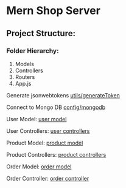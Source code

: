 # Mern Shop Server

## Project Structure:

### Folder Hierarchy:

1. Models
2. Controllers
3. Routers
4. App.js

Generate jsonwebtokens
[utils/generateToken](utils/generateToken.js)

Connect to Mongo DB
[config/mongodb](config/mongodb.js)

User Model:
[user model](models/userModel.js)

User Controllers:
[user controllers](controllers/user/)

Product Model:
[product model](models/productModel.js)

Product Controllers:
[product controllers](controllers/products/)


Order Model:
[order model](models/orderModel.js)

Order Controller:
[order controller](controllers/orders/)
